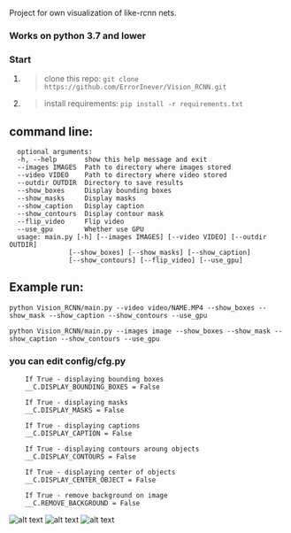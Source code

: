 Project for own visualization of like-rcnn nets.

### Works on python 3.7 and lower

### Start
1. > clone this repo:  ``git clone https://github.com/ErrorInever/Vision_RCNN.git``
2. > install requirements: ``pip install -r requirements.txt`` 


## command line:

      optional arguments:
      -h, --help       show this help message and exit
      --images IMAGES  Path to directory where images stored
      --video VIDEO    Path to directory where video stored
      --outdir OUTDIR  Directory to save results
      --show_boxes     Display bounding boxes
      --show_masks     Display masks
      --show_caption   Display caption
      --show_contours  Display contour mask
      --flip_video     Flip video
      --use_gpu        Whether use GPU
      usage: main.py [-h] [--images IMAGES] [--video VIDEO] [--outdir OUTDIR]
                   [--show_boxes] [--show_masks] [--show_caption]
                   [--show_contours] [--flip_video] [--use_gpu]


## Example run: 

`python Vision_RCNN/main.py --video video/NAME.MP4 --show_boxes --show_mask --show_caption --show_contours --use_gpu`

`python Vision_RCNN/main.py --images image --show_boxes --show_mask --show_caption --show_contours --use_gpu`

### you can edit **config/cfg.py**
        
        If True - displaying bounding boxes
        __C.DISPLAY_BOUNDING_BOXES = False
        
        If True - displaying masks
        __C.DISPLAY_MASKS = False
        
        If True - displaying captions
        __C.DISPLAY_CAPTION = False
        
        If True - displaying contours aroung objects
        __C.DISPLAY_CONTOURS = False
        
        If True - displaying center of objects
        __C.DISPLAY_CENTER_OBJECT = False

        If True - remove background on image
        __C.REMOVE_BACKGROUND = False
        
![alt text](https://raw.githubusercontent.com/ErrorInever/Vision_RCNN/master/images/3-mALOBsyIY.jpg)
![alt text](https://raw.githubusercontent.com/ErrorInever/Vision_RCNN/master/images/ziVb5vyrfLU.jpg)
![alt text](https://raw.githubusercontent.com/ErrorInever/Vision_RCNN/master/images/8cb829b5-b60f-4a5f-93ab-b0d4ca6054b6.png)
